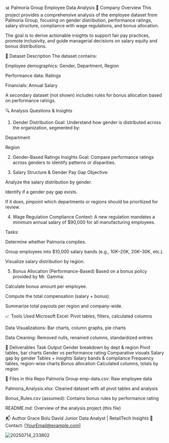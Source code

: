 📊 Palmoria Group Employee Data Analysis
🏢 Company Overview
This project provides a comprehensive analysis of the employee dataset from Palmoria Group, focusing on gender distribution, performance ratings, salary structure, compliance with wage regulations, and bonus allocation.

The goal is to derive actionable insights to support fair pay practices, promote inclusivity, and guide managerial decisions on salary equity and bonus distributions.

📁 Dataset Description
The dataset contains:

Employee demographics: Gender, Department, Region

Performance data: Ratings

Financials: Annual Salary

A secondary dataset (not shown) includes rules for bonus allocation based on performance ratings.

🔍 Analysis Questions & Insights
1. Gender Distribution
Goal: Understand how gender is distributed across the organization, segmented by:

Department

Region

2. Gender-Based Ratings Insights
Goal: Compare performance ratings across genders to identify patterns or disparities.

3. Salary Structure & Gender Pay Gap
Objective:

Analyze the salary distribution by gender.

Identify if a gender pay gap exists.

If it does, pinpoint which departments or regions should be prioritized for review.

4. Wage Regulation Compliance
Context: A new regulation mandates a minimum annual salary of $90,000 for all manufacturing employees.

Tasks:

Determine whether Palmoria complies.

Group employees into $10,000 salary bands (e.g., $10K–$20K, $20K–$30K, etc.).

Visualize salary distribution by region.

5. Bonus Allocation (Performance-Based)
Based on a bonus policy provided by Mr. Gamma:

Calculate bonus amount per employee.

Compute the total compensation (salary + bonus).

Summarize total payouts per region and company-wide.

📈 Tools Used
Microsoft Excel: Pivot tables, filters, calculated columns

Data Visualizations: Bar charts, column graphs, pie charts

Data Cleaning: Removed nulls, renamed columns, standardized entries

📌 Deliverables
Task	Output
Gender breakdown by dept & region	Pivot tables, bar charts
Gender vs performance rating	Comparative visuals
Salary gap by gender	Tables + insights
Salary bands & compliance	Frequency tables, region-wise charts
Bonus allocation	Calculated columns, totals by region

📂 Files in this Repo
Palmoria Group emp-data.csv: Raw employee data

Palmoria_Analysis.xlsx: Cleaned dataset with all pivot tables and analysis

Bonus_Rules.csv (assumed): Contains bonus rules by performance rating

README.md: Overview of the analysis project (this file)

📬 Author
Grace Bolu David
Junior Data Analyst | RetailTech Insights
📧 Contact: [YourEmail@example.com]

![20250714_233802](https://github.com/user-attachments/assets/c5c80577-e1af-44c5-a702-297cd2026782)
